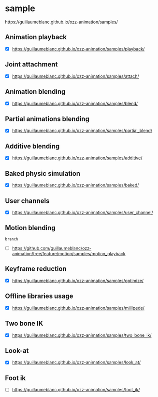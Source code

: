 # sample

https://guillaumeblanc.github.io/ozz-animation/samples/

## Animation playback

- [x] https://guillaumeblanc.github.io/ozz-animation/samples/playback/

## Joint attachment

- [x] https://guillaumeblanc.github.io/ozz-animation/samples/attach/

## Animation blending

- [x] https://guillaumeblanc.github.io/ozz-animation/samples/blend/

## Partial animations blending

- [x] https://guillaumeblanc.github.io/ozz-animation/samples/partial_blend/

## Additive blending

- [x] https://guillaumeblanc.github.io/ozz-animation/samples/additive/

## Baked physic simulation

- [x] https://guillaumeblanc.github.io/ozz-animation/samples/baked/

## User channels

- [x] https://guillaumeblanc.github.io/ozz-animation/samples/user_channel/

## Motion blending

`branch`

- [ ] https://github.com/guillaumeblanc/ozz-animation/tree/feature/motion/samples/motion_playback

## Keyframe reduction

- [x] https://guillaumeblanc.github.io/ozz-animation/samples/optimize/

## Offline libraries usage

- [x] https://guillaumeblanc.github.io/ozz-animation/samples/millipede/

## Two bone IK

- [x] https://guillaumeblanc.github.io/ozz-animation/samples/two_bone_ik/

## Look-at

- [x] https://guillaumeblanc.github.io/ozz-animation/samples/look_at/

## Foot ik

- [ ] https://guillaumeblanc.github.io/ozz-animation/samples/foot_ik/

